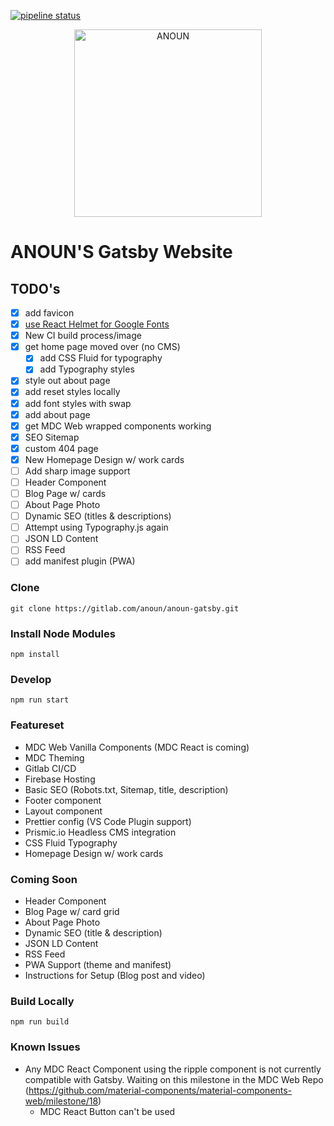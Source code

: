 [![pipeline status](https://gitlab.com/anoun/anoun-gatsby/badges/master/pipeline.svg)](https://gitlab.com/anoun/anoun-gatsby/pipelines)

<p align="center">
  <a href="https://anoun-gatsby-website.firebaseapp.com">
    <img alt="ANOUN" src="https://anoun.design/seo/anoun-share-image.png" width="300" />
  </a>
</p>

# ANOUN'S Gatsby Website

## TODO's

- [X] add favicon
- [X] [use React Helmet for Google Fonts](https://www.gatsbyjs.org/tutorial/part-eight/#add-page-metadata)
- [X] New CI build process/image
- [X] get home page moved over (no CMS)
  - [X] add CSS Fluid for typography
  - [X] add Typography styles
- [x] style out about page
- [x] add reset styles locally
- [X] add font styles with swap
- [X] add about page
- [X] get MDC Web wrapped components working
- [X] SEO Sitemap
- [X] custom 404 page
- [X] New Homepage Design w/ work cards
- [ ] Add sharp image support
- [ ] Header Component
- [ ] Blog Page w/ cards
- [ ] About Page Photo
- [ ] Dynamic SEO (titles & descriptions)
- [ ] Attempt using Typography.js again
- [ ] JSON LD Content
- [ ] RSS Feed
- [ ] add manifest plugin (PWA)

### Clone

`git clone https://gitlab.com/anoun/anoun-gatsby.git`

### Install Node Modules

`npm install`

### Develop

`npm run start`

### Featureset

- MDC Web Vanilla Components (MDC React is coming)
- MDC Theming
- Gitlab CI/CD
- Firebase Hosting
- Basic SEO (Robots.txt, Sitemap, title, description)
- Footer component
- Layout component
- Prettier config (VS Code Plugin support)
- Prismic.io Headless CMS integration
- CSS Fluid Typography
- Homepage Design w/ work cards

### Coming Soon

- Header Component
- Blog Page w/ card grid
- About Page Photo
- Dynamic SEO (title & description)
- JSON LD Content
- RSS Feed
- PWA Support (theme and manifest)
- Instructions for Setup (Blog post and video)

### Build Locally

`npm run build`

### Known Issues

- Any MDC React Component using the ripple component is not currently compatible with Gatsby. Waiting on this milestone in the MDC Web Repo (https://github.com/material-components/material-components-web/milestone/18)
  - MDC React Button can't be used
